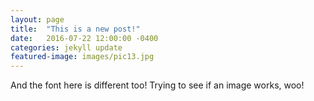 ```yaml
---
layout: page
title:  "This is a new post!"
date:   2016-07-22 12:00:00 -0400
categories: jekyll update
featured-image: images/pic13.jpg
---
```

And the font here is different too!  Trying to see if an image works, woo!
